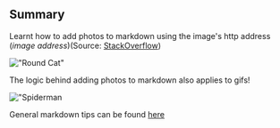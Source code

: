 ## Summary

Learnt how to add photos to markdown using the image's http address (_image address_)(Source: [StackOverflow](https://stackoverflow.com/questions/41604263/how-do-i-display-local-image-in-markdown))

!["Round Cat"](https://assets.rebelmouse.io/eyJhbGciOiJIUzI1NiIsInR5cCI6IkpXVCJ9.eyJpbWFnZSI6Imh0dHBzOi8vYXNzZXRzLnJibC5tcy80MTQyOTg0L29yaWdpbi5qcGciLCJleHBpcmVzX2F0IjoxNjY2NTkxMzkyfQ.cErWS9ZxD8IpWWd5g-xBm4sBsFhqqo7ZNy4AzYDKTAk/img.jpg?width=980&quality=85)

The logic behind adding photos to markdown also applies to gifs!

!["Spiderman](https://media.giphy.com/media/oit9mu0v5LqzC/giphy.gif)

General markdown tips can be found [here](https://docs.github.com/en/github/writing-on-github/getting-started-with-writing-and-formatting-on-github/basic-writing-and-formatting-syntax)